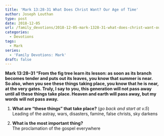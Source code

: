 ```yaml
---
title: 'Mark 13:28-31 What Does Christ Want? Our Age of Time'
author: Joseph Louthan
type: post
date: 2018-12-05
url: /family_devotions/2018-12-05-mark-1328-31-what-does-christ-want-our-a.md/
categories:
  - Devotions
tags:
  - Mark
series:
  - 'Family Devotions: Mark'
draft: false
---
```

**Mark 13:28–31 “From the fig tree learn its lesson: as soon as its branch becomes tender and puts out its leaves, you know that summer is near. So also, when you see these things taking place, you know that he is near, at the very gates. Truly, I say to you, this generation will not pass away until all these things take place. Heaven and earth will pass away, but my words will not pass away.**

1. **What are “these things” that take place?** (*go back and start at v.5*)  
Leading of the astray, wars, disasters, famine, false christs, sky darkens 

2. **What is the most important thing?**  
The proclamation of the gospel everywhere